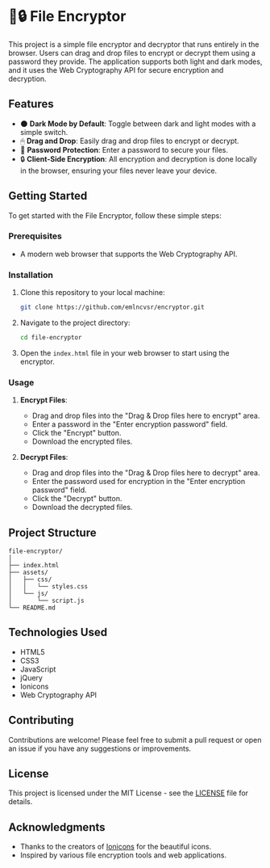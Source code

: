 
# 🌙🔒 File Encryptor

This project is a simple file encryptor and decryptor that runs entirely in the browser. Users can drag and drop files to encrypt or decrypt them using a password they provide. The application supports both light and dark modes, and it uses the Web Cryptography API for secure encryption and decryption.

## Features

- 🌑 **Dark Mode by Default**: Toggle between dark and light modes with a simple switch.
- 🖱 **Drag and Drop**: Easily drag and drop files to encrypt or decrypt.
- 🔑 **Password Protection**: Enter a password to secure your files.
- 🔒 **Client-Side Encryption**: All encryption and decryption is done locally in the browser, ensuring your files never leave your device.

## Getting Started

To get started with the File Encryptor, follow these simple steps:

### Prerequisites

- A modern web browser that supports the Web Cryptography API.

### Installation

1. Clone this repository to your local machine:
   ```bash
   git clone https://github.com/emlncvsr/encryptor.git
   ```
2. Navigate to the project directory:
   ```bash
   cd file-encryptor
   ```
3. Open the `index.html` file in your web browser to start using the encryptor.

### Usage

1. **Encrypt Files**:
   - Drag and drop files into the "Drag & Drop files here to encrypt" area.
   - Enter a password in the "Enter encryption password" field.
   - Click the "Encrypt" button.
   - Download the encrypted files.

2. **Decrypt Files**:
   - Drag and drop files into the "Drag & Drop files here to decrypt" area.
   - Enter the password used for encryption in the "Enter encryption password" field.
   - Click the "Decrypt" button.
   - Download the decrypted files.

## Project Structure

```
file-encryptor/
│
├── index.html
├── assets/
│   ├── css/
│   │   └── styles.css
│   └── js/
│       └── script.js
└── README.md
```

## Technologies Used

- HTML5
- CSS3
- JavaScript
- jQuery
- Ionicons
- Web Cryptography API

## Contributing

Contributions are welcome! Please feel free to submit a pull request or open an issue if you have any suggestions or improvements.

## License

This project is licensed under the MIT License - see the [LICENSE](LICENSE) file for details.

## Acknowledgments

- Thanks to the creators of [Ionicons](https://ionicons.com/) for the beautiful icons.
- Inspired by various file encryption tools and web applications.

